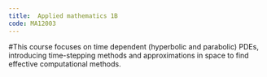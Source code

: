 ```yaml
---
title:  Applied mathematics 1B
code: MA12003
---
```

#This course focuses on time dependent (hyperbolic and parabolic) PDEs, introducing time-stepping methods and approximations in space to find effective computational methods.